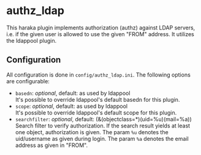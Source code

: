 # authz_ldap

This haraka plugin implements authorization (authz) against LDAP servers, i.e. if the given user is allowed to use the given "FROM" address. It utilizes the ldappool plugin.

## Configuration
All configuration is done in `config/authz_ldap.ini`.
The following options are configurable:  
* `basedn`: *optional*, default: as used by ldappool  
It's possible to override ldappool's default basedn for this plugin.
* `scope`: *optional*, default: as used by ldappool  
It's possible to override ldappool's default scope for this plugin.
* `searchfilter`: *optional*, default: (&(objectclass=*)(uid=%u)(mail=%a))  
Search filter to verify authorization. If the search result yields at least one object, authorization is given. The param `%u` denotes the uid/username as given during login. The param `%a` denotes the email address as given in "FROM".

